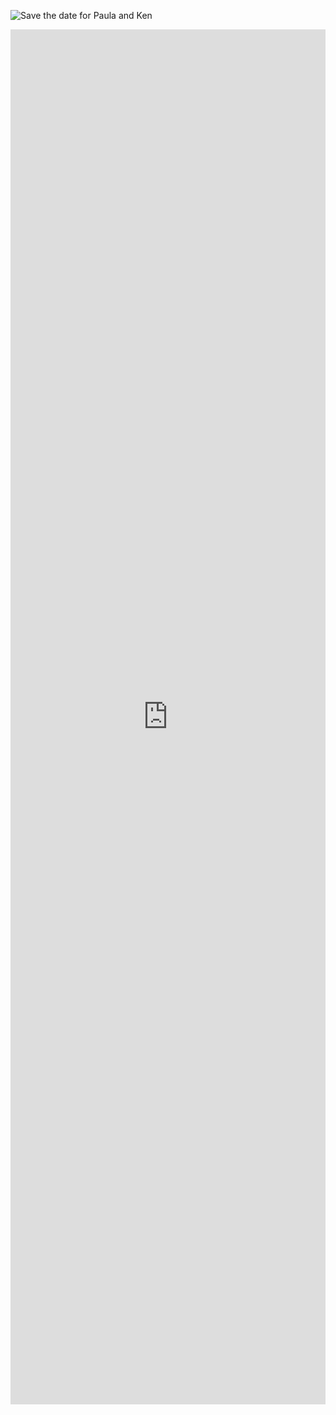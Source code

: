 ![Save the date for Paula and Ken](http://paulaandken.us/PAULEEKEN_Savethedate.jpg)

<iframe src="https://docs.google.com/forms/d/e/1FAIpQLSfGyktLTqUFQOd2YTxJnlSy0BxLLEiP6tyJX3RO9nAWwr_eaw/viewform" width="100%" height="2200" frameborder="0" marginheight="0" marginwidth="0">Loading...</iframe>
